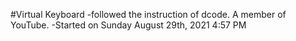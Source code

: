 #Virtual Keyboard
-followed the instruction of dcode. A member of YouTube.
-Started on Sunday August 29th, 2021 4:57 PM
